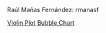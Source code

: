 Raúl Mañas Fernández: rmanasf

[Violin Plot](https://raulmanasf97.github.io/rmanasf_PEC2_Visualizacion_Datos.github.io/rmanasf_PEC2_Visualizacion_Datos_ViolinPlot.png)
[Bubble Chart](https://raulmanasf97.github.io/rmanasf_PEC2_Visualizacion_Datos.github.io/rmanasf_PEC2_Visualizacion_Datos_BubbleChart.html)
